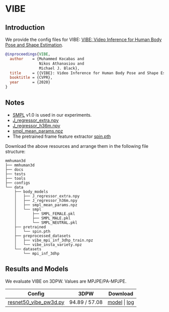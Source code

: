 # VIBE

## Introduction

We provide the config files for VIBE: [VIBE: Video Inference for Human Body Pose and Shape Estimation](https://arxiv.org/pdf/1912.05656.pdf).

```BibTeX
@inproceedings{VIBE,
  author    = {Muhammed Kocabas and
               Nikos Athanasiou and
               Michael J. Black},
  title     = {{VIBE}: Video Inference for Human Body Pose and Shape Estimation},
  booktitle = {CVPR},
  year      = {2020}
}
```

## Notes

- [SMPL](https://smpl.is.tue.mpg.de/) v1.0 is used in our experiments.
- [J_regressor_extra.npy](https://openmmlab-share.oss-cn-hangzhou.aliyuncs.com/mmhuman3d/models/J_regressor_extra.npy?versionId=CAEQHhiBgIDD6c3V6xciIGIwZDEzYWI5NTBlOTRkODU4OTE1M2Y4YTI0NTVlZGM1)
- [J_regressor_h36m.npy](https://openmmlab-share.oss-cn-hangzhou.aliyuncs.com/mmhuman3d/models/J_regressor_h36m.npy?versionId=CAEQHhiBgIDE6c3V6xciIDdjYzE3MzQ4MmU4MzQyNmRiZDA5YTg2YTI5YWFkNjRi)
- [smpl_mean_params.npz](https://openmmlab-share.oss-cn-hangzhou.aliyuncs.com/mmhuman3d/models/smpl_mean_params.npz?versionId=CAEQHhiBgICN6M3V6xciIDU1MzUzNjZjZGNiOTQ3OWJiZTJmNThiZmY4NmMxMTM4)
- The pretrained frame feature extractor [spin.pth](https://openmmlab-share.oss-cn-hangzhou.aliyuncs.com/mmhuman3d/models/vibe/spin.pth?versionId=CAEQKhiBgMD9hdub9xciIDIxMGI4NmMxMGIyNzQxOGM5YzYxZjMyYTVmMjllOTAy)

Download the above resources and arrange them in the following file structure:

```text
mmhuman3d
├── mmhuman3d
├── docs
├── tests
├── tools
├── configs
└── data
    ├── body_models
    │   ├── J_regressor_extra.npy
    │   ├── J_regressor_h36m.npy
    │   ├── smpl_mean_params.npz
    │   └── smpl
    │       ├── SMPL_FEMALE.pkl
    │       ├── SMPL_MALE.pkl
    │       └── SMPL_NEUTRAL.pkl
    ├── pretrained
    │   └── spin.pth
    ├── preprocessed_datasets
    │   ├── vibe_mpi_inf_3dhp_train.npz
    │   └── vibe_insta_variety.npz
    └── datasets
        └── mpi_inf_3dhp
```

## Results and Models

We evaluate VIBE on 3DPW. Values are MPJPE/PA-MPJPE.

| Config | 3DPW    | Download |
|:------:|:-------:|:------:|
| [resnet50_vibe_pw3d.py]() | 94.89 / 57.08 | [model](https://openmmlab-share.oss-cn-hangzhou.aliyuncs.com/mmhuman3d/models/vibe/resnet50_vibe_pw3d-2e05a122_20211201.pth?versionId=CAEQHhiBgMCNvonS6xciIGEyOGM1M2M0ZTdiMDQ4NTc4NDI1MjBmYzgyMjUwMWI2) &#124; [log](https://openmmlab-share.oss-cn-hangzhou.aliyuncs.com/mmhuman3d/models/vibe/20211201_112201.log?versionId=CAEQHhiBgMDdvInS6xciIDI0Yzg1NzVhZTNjZDQ1Nzg4MDAyZDE5NTllYTM5ZmU2) |
